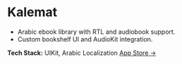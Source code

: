 # Kalemat

- Arabic ebook library with RTL and audiobook support.
- Custom bookshelf UI and AudioKit integration.

**Tech Stack:** UIKit, Arabic Localization
[App Store →](https://apps.apple.com/us/app/%D9%85%D9%83%D8%AA%D8%A8%D8%A9-%D9%83%D9%84%D9%85%D8%A7%D8%AA/id1437119072)
